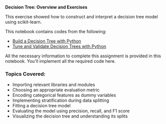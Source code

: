 **Decision Tree: Overview and Exercises**

This exercise showed how to construct and interpret a decision tree model using scikit-learn. 

This notebook contains codes from the following:

- [Build a Decision Tree with Python](#)
- [Tune and Validate Decision Trees with Python](#)

All the necessary information to complete this assignment is provided in this notebook. You'll implement all the required code here.

### Topics Covered:
- Importing relevant libraries and modules
- Choosing an appropriate evaluation metric
- Encoding categorical features as dummy variables
- Implementing stratification during data splitting
- Fitting a decision tree model
- Evaluating the model using precision, recall, and F1 score
- Visualizing the decision tree and understanding its splits
